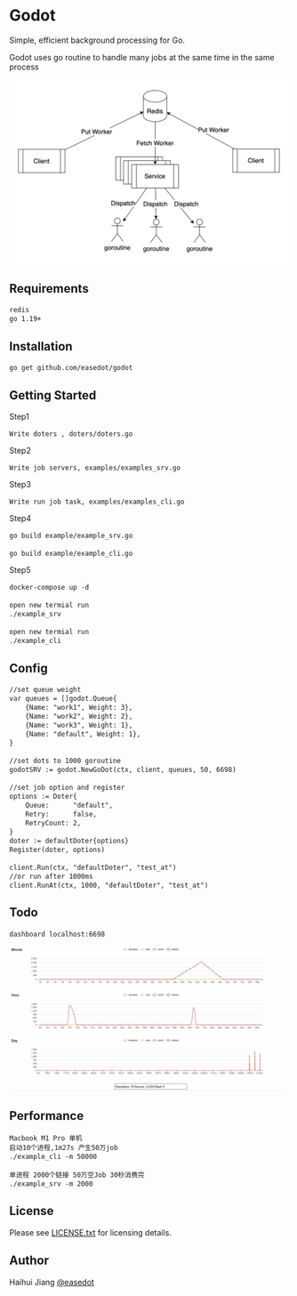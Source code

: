 Godot
==============
Simple, efficient background processing for Go.

Godot uses go routine to handle many jobs at the same time in the
same process

![Web UI](https://github.com/easedot/godot/blob/master/assets/godot.png)

Requirements
-----------------

    redis
    go 1.19+

Installation
-----------------

    go get github.com/easedot/godot

Getting Started
-----------------

Step1

    Write doters , doters/doters.go

Step2

    Write job servers, examples/examples_srv.go

Step3

    Write run job task, examples/examples_cli.go

Step4

    go build example/example_srv.go

    go build example/example_cli.go

Step5

    docker-compose up -d
    
    open new termial run     
    ./example_srv

    open new termial run
    ./example_cli

Config
---------------
    //set queue weight
	var queues = []godot.Queue{
		{Name: "work1", Weight: 3},
		{Name: "work2", Weight: 2},
		{Name: "work3", Weight: 1},
		{Name: "default", Weight: 1},
	}

    //set dots to 1000 goroutine 
    godotSRV := godot.NewGoDot(ctx, client, queues, 50, 6698)
    
    //set job option and register
	options := Doter{
		Queue:      "default",
		Retry:      false,
		RetryCount: 2,
	}
	doter := defaultDoter{options}
	Register(doter, options)

    client.Run(ctx, "defaultDoter", "test_at")
    //or run after 1000ms
    client.RunAt(ctx, 1000, "defaultDoter", "test_at")

Todo
---------------
    dashboard localhost:6698
![Web UI](https://github.com/easedot/godot/blob/master/assets/dashboard.jpg)

Performance
---------------
    Macbook M1 Pro 单机  
    启动10个进程,1m27s 产生50万job 
    ./example_cli -m 50000

    单进程 2000个链接 50万空Job 30秒消费完
    ./example_srv -m 2000

License
-----------------

Please see [LICENSE.txt](https://github.com/easedot/godot/blob/master/LICENSE) for licensing details.

Author
-----------------

Haihui Jiang [@easedot](https://twitter.com/easedot)
